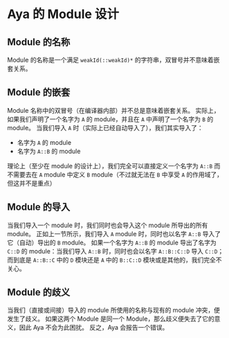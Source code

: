 # Aya 的 Module 设计

## Module 的名称

Module 的名称是一个满足 `weakId(::weakId)*` 的字符串，双冒号并不意味着嵌套关系。

## Module 的嵌套

Module 名称中的双冒号（在编译器内部）并不总是意味着嵌套关系。
实际上，如果我们声明了一个名字为 `A` 的 module，并且在 `A` 中声明了一个名字为 `B` 的 module。
当我们导入 `A` 时（实际上已经自动导入了），我们其实导入了：

* 名字为 `A` 的 module
* 名字为 `A::B` 的 module

理论上（至少在 module 的设计上），我们完全可以直接定义一个名字为 `A::B` 而不需要去在 `A` module 中定义 `B`
module（不过就无法在 `B` 中享受 `A` 的作用域了，但这并不是重点）

## Module 的导入

当我们导入一个 module 时，我们同时也会导入这个 module 所导出的所有 module。
正如上一节所示，我们导入 `A` module 时，同时也以名字 `A::B` 导入了它（自动）导出的 `B` module。
如果一个名字为 `A::B` 的 module 导出了名字为 `C::D` 的 module：当我们导入 `A::B` 时，同时也会以名字 `A::B::C::D`
导入 `C::D`；
而到底是 `A::B::C` 中的 `D` 模块还是 `A` 中的 `B::C::D` 模块或是其他的，我们完全不关心。

## Module 的歧义

当我们（直接或间接）导入的 module 所使用的名称与现有的 module 冲突，便发生了歧义。
如果这两个 Module 是同一个 Module，那么歧义便失去了它的意义，因此 Aya 不会为此困扰。
反之，Aya 会报告一个错误。
